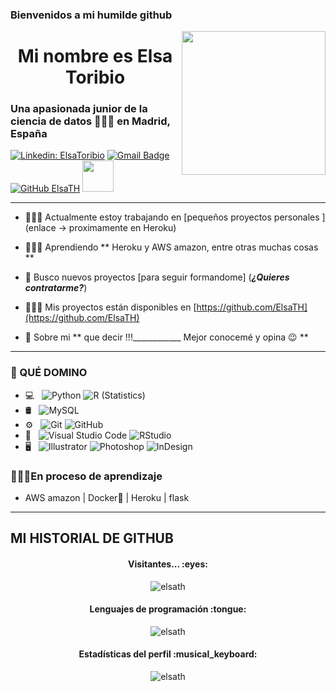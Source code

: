 

### Bienvenidos a mi humilde github 

<img align='right' src="https://media.giphy.com/media/ieyl9zmCjO4b4t6qoY/giphy.gif" width="230">


<h1 align = "center"> Mi nombre es Elsa Toribio </h1>
<h3 align = "left"> Una apasionada junior de la ciencia de datos 👩🏻‍💻 en Madrid, España </h3>

[![Linkedin: ElsaToribio](https://img.shields.io/badge/-elsatoribio-blue?style=flat-square&logo=Linkedin&logoColor=white&link=https://www.linkedin.com/in/elsatoribio/)](https://www.linkedin.com/in/elsatoribio/)
[![Gmail Badge](https://img.shields.io/badge/-elsatrb@gmail.com-c14438?style=flat-square&logo=Gmail&logoColor=white&link=mailto:elsatrb@gmail.com)](mailto:elsatrb@gmail.com)
[![GitHub ElsaTH](https://img.shields.io/github/followers/ElsaTH?label=follow&style=social)](https://github.com/ElsaTH)
<img src="https://media.giphy.com/media/mGcNjsfWAjY5AEZNw6/giphy.gif" width="50">
<hr>

- 👩🏻‍🔧 Actualmente estoy trabajando en [pequeños proyectos personales ] (enlace -> proximamente en Heroku)

- 👩🏻‍🎓 Aprendiendo ** Heroku y AWS amazon, entre otras muchas cosas **

- 🤝 Busco nuevos proyectos [para seguir formandome] (*****¿Quieres contratarme?*****)

- 👩🏻‍💻 Mis proyectos están disponibles en [https://github.com/ElsaTH](https://github.com/ElsaTH)

- 💬 Sobre mi **    que decir !!!____________         Mejor conocemé y opina 😉 **




<hr>


<h3 align = "left"> 📝 QUÉ DOMINO </h3>

- 💻 &nbsp;
  ![Python](https://img.shields.io/badge/-Python-FFCCCC?style=flat&logo=python)
  ![R (Statistics)](https://img.shields.io/badge/-R-FFCCCC?style=flat&logo=R&logoColor=276DC3)
- 🛢 &nbsp;
  ![MySQL](https://img.shields.io/badge/-MySQL-FFCCCC?style=flat&logo=mysql)
- ⚙️ &nbsp;
  ![Git](https://img.shields.io/badge/-Git-FFCCCC?style=flat&logo=git)
  ![GitHub](https://img.shields.io/badge/-GitHub-FFCCCC?style=flat&logo=github)
- 🔧 &nbsp;
  ![Visual Studio Code](https://img.shields.io/badge/-Visual%20Studio%20Code-333333?style=flat&logo=visual-studio-code&logoColor=007ACC)
  ![RStudio](https://img.shields.io/badge/-RStudio-FFCCCC?style=flat&logo=rstudio)
- 🖥 &nbsp;
  ![Illustrator](https://img.shields.io/badge/-Illustrator-FFCCCC?style=flat&logo=adobe-illustrator)
  ![Photoshop](https://img.shields.io/badge/-Photoshop-FFCCCC?style=flat&logo=adobe-photoshop)
  ![InDesign](https://img.shields.io/badge/-InDesign-FFCCCC?style=flat&logo=adobe-indesign)
  
 <h3> 👩🏻‍🏫En proceso de aprendizaje </h3>

- AWS amazon | Docker🐳 | Heroku | flask

<hr>
<h2 align="left">MI HISTORIAL DE GITHUB</h2>

<h4 align="center">Visitantes... :eyes:</h4>

<p align="center"><img src="https://profile-counter.glitch.me/{elsaTH}/count.svg" alt="elsath" /></p>

<h4 align="center">Lenguajes de programación :tongue:</h4>

<p align="center"><img src="https://github-readme-stats.vercel.app/api/top-langs/?username=elsaTH&langs_count=10&theme=tokyonight&layout=compact" alt="elsath" /></p>

<h4 align="center">Estadísticas del perfil :musical_keyboard:</h4>

<p align="center"><img src="https://github-readme-stats.vercel.app/api?username=elsaTH&show_icons=true&theme=synthwave" alt="elsath" /></p>


